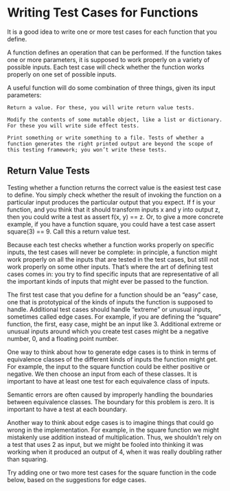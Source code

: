 # Writing Test Cases for Functions

It is a good idea to write one or more test cases for each function that you define.

A function defines an operation that can be performed. If the function takes one or more parameters, it is supposed to work properly on a variety of possible inputs. Each test case will check whether the function works properly on one set of possible inputs.

A useful function will do some combination of three things, given its input parameters:

    Return a value. For these, you will write return value tests.

    Modify the contents of some mutable object, like a list or dictionary. For these you will write side effect tests.

    Print something or write something to a file. Tests of whether a function generates the right printed output are beyond the scope of this testing framework; you won’t write these tests.

## Return Value Tests

Testing whether a function returns the correct value is the easiest test case to define. You simply check whether the result of invoking the function on a particular input produces the particular output that you expect. If f is your function, and you think that it should transform inputs x and y into output z, then you could write a test as assert f(x, y) == z. Or, to give a more concrete example, if you have a function square, you could have a test case assert square(3) ==  9. Call this a return value test.

Because each test checks whether a function works properly on specific inputs, the test cases will never be complete: in principle, a function might work properly on all the inputs that are tested in the test cases, but still not work properly on some other inputs. That’s where the art of defining test cases comes in: you try to find specific inputs that are representative of all the important kinds of inputs that might ever be passed to the function.

The first test case that you define for a function should be an “easy” case, one that is prototypical of the kinds of inputs the function is supposed to handle. Additional test cases should handle “extreme” or unusual inputs, sometimes called edge cases. For example, if you are defining the “square” function, the first, easy case, might be an input like 3. Additional extreme or unusual inputs around which you create test cases might be a negative number, 0, and a floating point number.

One way to think about how to generate edge cases is to think in terms of equivalence classes of the different kinds of inputs the function might get. For example, the input to the square function could be either positive or negative. We then choose an input from each of these classes. It is important to have at least one test for each equivalence class of inputs.

Semantic errors are often caused by improperly handling the boundaries between equivalence classes. The boundary for this problem is zero. It is important to have a test at each boundary.

Another way to think about edge cases is to imagine things that could go wrong in the implementation. For example, in the square function we might mistakenly use addition instead of multiplication. Thus, we shouldn’t rely on a test that uses 2 as input, but we might be fooled into thinking it was working when it produced an output of 4, when it was really doubling rather than squaring.

Try adding one or two more test cases for the square function in the code below, based on the suggestions for edge cases.
